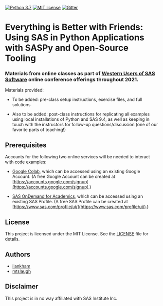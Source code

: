 [![Python 3.7](https://img.shields.io/badge/python-3.7-brightgreen.svg)](#prerequisites)  [![MIT license](https://img.shields.io/badge/License-MIT-blue.svg)](LICENSE)  [![Gitter](https://img.shields.io/gitter/room/saspy-bffs/community.svg?color=777777)](https://gitter.im/saspy-bffs/community)


# Everything is Better with Friends: Using SAS in Python Applications with SASPy and Open-Source Tooling


### Materials from online classes as part of [Western Users of SAS Software](https://www.wuss.org) online conference offerings throughout 2021.

Materials provided:

- To be added: pre-class setup instructions, exercise files, and full solutions

- Also to be added: post-class instructions for replicating all examples using local installations of Python and SAS 9.4, as well as keeping in touch with the instructors for follow-up questions/discussion (one of our favorite parts of teaching!)


## Prerequisites

Accounts for the following two online services will be needed to interact with code examples:

- [Google Colab](https://colab.research.google.com/), which can be accessed using an existing Google Account. (A free Google Account can be created at  [https://accounts.google.com/signup](https://accounts.google.com/signup).)

- [SAS OnDemand for Academics](https://www.sas.com/en_us/software/on-demand-for-academics.html), which can be accessed using an existing SAS Profile. (A free SAS Profile can be created at [https://www.sas.com/profile/ui/](https://www.sas.com/profile/ui/).)


## License
This project is licensed under the MIT License. See the [LICENSE](LICENSE) file for details.


## Authors
* [ilankham](https://github.com/ilankham)
* [mtslaugh](https://github.com/mtslaugh)


## Disclaimer

This project is in no way affiliated with SAS Institute Inc.
